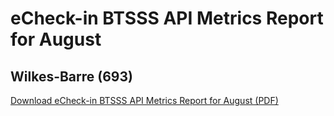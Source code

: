 # eCheck-in BTSSS API Metrics Report for August

## Wilkes-Barre (693)

[Download eCheck-in BTSSS API Metrics Report for August (PDF)](https://github.com/department-of-veterans-affairs/va.gov-team/files/12693871/ECheck.In.BTSSS.API.Metrics.Report.08.2023.pdf)
